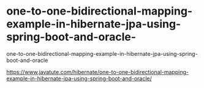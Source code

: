 # one-to-one-bidirectional-mapping-example-in-hibernate-jpa-using-spring-boot-and-oracle-
one-to-one-bidirectional-mapping-example-in-hibernate-jpa-using-spring-boot-and-oracle


https://www.javatute.com/hibernate/one-to-one-bidirectional-mapping-example-in-hibernate-jpa-using-spring-boot-and-oracle/
